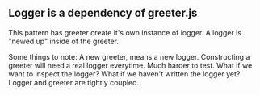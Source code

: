 ## Logger is a dependency of greeter.js

This pattern has greeter create it's own instance of logger. A logger is "newed up" inside of the greeter.

Some things to note: 
A new greeter, means a new logger.
Constructing a greeter will need a real logger everytime.
Much harder to test. What if we want to inspect the logger? What if we haven't written the logger yet?
Logger and greeter are tightly coupled.
